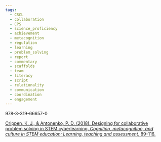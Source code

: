 ```yaml
---
tags:
  - CSCL
  - collaboration
  - CPS
  - science_proficiency
  - achievement
  - metacognition
  - regulation
  - learning
  - problem_solving
  - report
  - commentary
  - scaffolds
  - team
  - literacy
  - script
  - relationality
  - communication
  - coordination
  - engagement
---
```


978-3-319-66657-0

[Crippen, K. J., & Antonenko, P. D. (2018). Designing for collaborative problem solving in STEM cyberlearning. _Cognition, metacognition, and culture in STEM education: Learning, teaching and assessment_, 89-116.](https://link.springer.com/chapter/10.1007/978-3-319-66659-4_5)